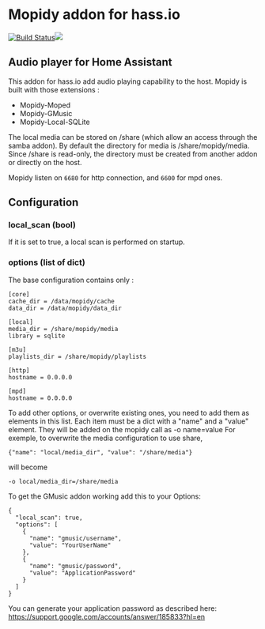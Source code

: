 # Mopidy addon for hass.io

[![Build Status](https://travis-ci.org/bestlibre/hassio-addons.svg?branch=master)](https://travis-ci.org/bestlibre/hassio-addons)[![](https://images.microbadger.com/badges/version/bestlibre/armhf-mopidy.svg)](https://microbadger.com/images/bestlibre/armhf-mopidy "Get your own version badge on microbadger.com")

## Audio player for Home Assistant

This addon for hass.io add audio playing capability to the host.
Mopidy is built with those extensions :

- Mopidy-Moped
- Mopidy-GMusic
- Mopidy-Local-SQLite

The local media can be stored on /share (which allow an access through the samba addon). By default the directory for media is /share/mopidy/media. Since /share is read-only, the directory must be created from another addon or directly on the host.

Mopidy listen on `6680` for http connection, and `6600` for mpd ones.

## Configuration
### local_scan (bool)
If it is set to true, a local scan is performed on startup.

### options (list of dict)

The base configuration contains only :
````
[core]
cache_dir = /data/mopidy/cache
data_dir = /data/mopidy/data_dir

[local]
media_dir = /share/mopidy/media
library = sqlite

[m3u]
playlists_dir = /share/mopidy/playlists

[http]
hostname = 0.0.0.0

[mpd]
hostname = 0.0.0.0
````

To add other options, or overwrite existing ones, you need to add them as elements in this list. Each item must be a dict with a "name" and a "value" element.
They will be added on the mopidy call as -o name=value
For exemple, to overwrite the media configuration to use share,
````
{"name": "local/media_dir", "value": "/share/media"}
````
will become
````
-o local/media_dir=/share/media
````

To get the GMusic addon working add this to your Options:
````
{
  "local_scan": true,
  "options": [
    {
      "name": "gmusic/username",
      "value": "YourUserName"
    },
    {
      "name": "gmusic/password",
      "value": "ApplicationPassword"
    }
  ]
}
````
You can generate your application password as described here: https://support.google.com/accounts/answer/185833?hl=en 
